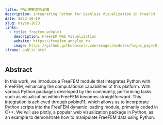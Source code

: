 ```yaml
---
title: 中山應數學術演講
description: Integrating Python for Seamless Visualization in FreeFEM
date: 2023-10-19
slug: nsysu-2023
links:
  - title: freefem_webplot
    description: FreeFEM Web Visualization
    website: https://freefem.andylee.tw
    image: https://github.githubassets.com/images/modules/logos_page/GitHub-Mark.png
iframe: public.html
---
```


## Abstract

In this work, we introduce a FreeFEM module that integrates Python with FreeFEM, enhancing the computational capabilities of this platform. With various Python packages developed by the community, performing tasks such as visualization within FreeFEM becomes straightforward. This integration is achieved through pybind11, which allows us to incorporate Python scripts into the FreeFEM dynamic loading module, primarily coded in C++. We will use plotly, a popular web visualization package in Python, as an example to demonstrate how to manipulate FreeFEM data using Python.
